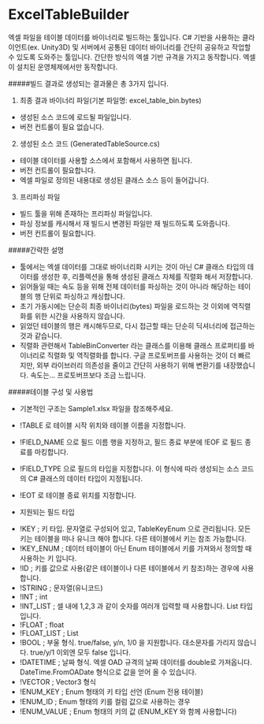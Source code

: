 # ExcelTableBuilder

엑셀 파일을 테이블 데이터를 바이너리로 빌드하는 툴입니다.
C# 기반을 사용하는 클라이언트(ex. Unity3D) 및 서버에서 공통된 데이터 바이너리를 간단히 공유하고 작업할 수 있도록 도와주는 툴입니다.
간단한 방식의 엑셀 기반 규격을 가지고 동작합니다. 엑셀이 설치된 운영체제에서만 동작합니다.

#####빌드 결과로 생성되는 결과물은 총 3가지 입니다.
1. 최종 결과 바이너리 파일(기본 파일명: excel_table_bin.bytes)
 * 생성된 소스 코드에 로드될 파일입니다.
 * 버전 컨트롤이 필요 없습니다.
2. 생성된 소스 코드 (GeneratedTableSource.cs)
 * 테이블 데이터를 사용할 소스에서 포함해서 사용하면 됩니다.
 * 버전 컨트롤이 필요합니다.
 * 엑셀 파일로 정의된 내용대로 생성된 클래스 소스 등이 들어갑니다.
3. 프리파싱 파일
 * 빌드 툴을 위해 존재하는 프리파싱 파일입니다.
 * 파싱 정보를 캐시해서 재 빌드시 변경된 파일만 재 빌드하도록 도와줍니다.
 * 버전 컨트롤이 필요합니다.

#####간략한 설명
 * 툴에서는 엑셀 데이터를 그대로 바이너리화 시키는 것이 아닌 C# 클래스 타입의 데이터를 생성한 후, 리플렉션을 통해 생성된 클래스 자체를 직렬화 해서 저장합니다.
 * 읽어들일 때는 속도 등을 위해 전체 데이터를 파싱하는 것이 아니라 해당하는 테이블의 행 단위로 파싱하고 캐싱합니다.
 * 초기 가동시에는 단순히 최종 바이너리(bytes) 파일을 로드하는 것 이외에 역직렬화를 위한 시간을 사용하지 않습니다.
 * 읽었던 테이블의 행은 캐시해두므로, 다시 접근할 때는 단순히 딕셔너리에 접근하는 것과 같습니다.
 * 직렬화 관련해서 TableBinConverter 라는 클래스를 이용해 클래스 프로퍼티를 바이너리로 직렬화 및 역직렬화를 합니다.
 구글 프로토버프를 사용하는 것이 더 빠르지만, 외부 라이브러리 의존성을 줄이고 간단히 사용하기 위해 변환기를 내장했습니다. 속도는... 프로토버프보다 조금 느립니다.

#####테이블 구성 및 사용법
 * 기본적인 구조는 Sample1.xlsx 파일을 참조해주세요.
 * !TABLE 로 테이블 시작 위치와 테이블 이름을 지정합니다.
 * !FIELD_NAME 으로 필드 이름 행을 지정하고, 필드 종료 부분에 !EOF 로 필드 종료를 마킹합니다.
 * !FIELD_TYPE 으로 필드의 타입을 지정합니다. 이 형식에 따라 생성되는 소스 코드의 C# 클래스의 데이터 타입이 지정됩니다.
 * !EOT 로 테이블 종료 위치를 지정합니다.

 * 지원되는 필드 타입
  + !KEY ; 키 타입. 문자열로 구성되어 있고, TableKeyEnum 으로 관리됩니다. 모든 키는 테이블을 떠나 유니크 해야 합니다. 다른 테이블에서 키는 참조 가능합니다.
  + !KEY_ENUM ; 데이터 테이블이 아닌 Enum 테이블에서 키를 가져와서 정의할 때 사용하는 키 입니다.
  + !ID ; 키를 값으로 사용(같은 테이블이나 다른 테이블에서 키 참조)하는 경우에 사용합니다.
  + !STRING ; 문자열(유니코드)
  + !INT ; int
  + !INT_LIST ; 셀 내에 1,2,3 과 같이 숫자를 여러개 입력할 때 사용합니다. List<int> 타입입니다.
  + !FLOAT ; float
  + !FLOAT_LIST ; List<float>
  + !BOOL ; 부울 형식. true/false, y/n, 1/0 을 지원합니다. 대소문자를 가리지 않습니다. true/y/1 이외엔 모두 false 입니다.
  + !DATETIME ; 날짜 형식. 엑셀 OAD 규격의 날짜 데이터를 double로 가져옵니다. DateTime.FromOADate 형식으로 값을 얻어 올 수 있습니다.
  + !VECTOR ; Vector3 형식
  + !ENUM_KEY ; Enum 형태의 키 타입 선언 (Enum 전용 테이블)
  + !ENUM_ID ; Enum 형태의 키를 컬럼 값으로 사용하는 경우
  + !ENUM_VALUE ; Enum 형태의 키의 값 (ENUM_KEY 와 함께 사용합니다)
